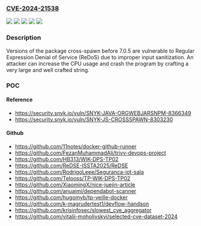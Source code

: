 ### [CVE-2024-21538](https://cve.mitre.org/cgi-bin/cvename.cgi?name=CVE-2024-21538)
![](https://img.shields.io/static/v1?label=Product&message=cross-spawn&color=blue)
![](https://img.shields.io/static/v1?label=Product&message=org.webjars.npm%3Across-spawn&color=blue)
![](https://img.shields.io/static/v1?label=Version&message=0%3C%20*%20&color=brighgreen)
![](https://img.shields.io/static/v1?label=Version&message=0%3C%207.0.5%20&color=brighgreen)
![](https://img.shields.io/static/v1?label=Vulnerability&message=Regular%20Expression%20Denial%20of%20Service%20(ReDoS)&color=brighgreen)

### Description

Versions of the package cross-spawn before 7.0.5 are vulnerable to Regular Expression Denial of Service (ReDoS) due to improper input sanitization. An attacker can increase the CPU usage and crash the program by crafting a very large and well crafted string.

### POC

#### Reference
- https://security.snyk.io/vuln/SNYK-JAVA-ORGWEBJARSNPM-8366349
- https://security.snyk.io/vuln/SNYK-JS-CROSSSPAWN-8303230

#### Github
- https://github.com/11notes/docker-github-runner
- https://github.com/FezanMuhammadAli/trivy-devops-project
- https://github.com/HB313/WIK-DPS-TP02
- https://github.com/ReDSE-ISSTA2025/ReDSE
- https://github.com/RodrigoLeee/Seguranca-iot-sala
- https://github.com/Telooss/TP-WIK-DPS-TP02
- https://github.com/XiaomingX/nice-juejin-article
- https://github.com/anuaimi/dependabot-scanner
- https://github.com/hugomyb/tp-veille-docker
- https://github.com/k-magrudertest1/devflow-handson
- https://github.com/krisinfosec/slowest_cve_aggregator
- https://github.com/vitalii-moholivskyi/selected-cve-dataset-2024


